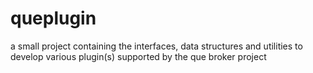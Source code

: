 # queplugin
a small project containing the interfaces, data structures and utilities to develop various plugin(s) supported by the que broker project
